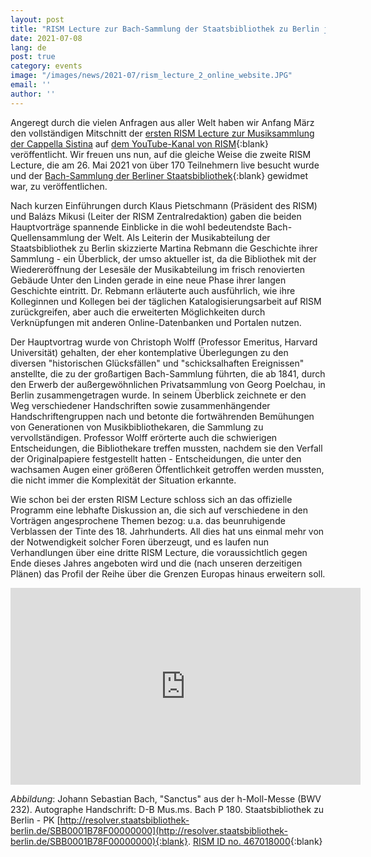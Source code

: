```yaml
---
layout: post
title: "RISM Lecture zur Bach-Sammlung der Staatsbibliothek zu Berlin jetzt online"
date: 2021-07-08
lang: de
post: true
category: events
image: "/images/news/2021-07/rism_lecture_2_online_website.JPG"
email: ''
author: ''
---
```


Angeregt durch die vielen Anfragen aus aller Welt haben wir Anfang März den vollständigen Mitschnitt der [ersten RISM Lecture zur Musiksammlung der Cappella Sistina](/events/2021/03/04/rism-lecture-cappella-sistina-online.html) auf [dem YouTube-Kanal von RISM](https://youtu.be/ATlxoNG6Sdg){:blank} veröffentlicht. Wir freuen uns nun, auf die gleiche Weise die zweite RISM Lecture, die am 26. Mai 2021 von über 170 Teilnehmern live besucht wurde und der [Bach-Sammlung der Berliner Staatsbibliothek](https://youtu.be/Op5iQncmZ30){:blank} gewidmet war, zu veröffentlichen.  

Nach kurzen Einführungen durch Klaus Pietschmann (Präsident des RISM) und Balázs Mikusi (Leiter der RISM Zentralredaktion) gaben die beiden Hauptvorträge spannende Einblicke in die wohl bedeutendste Bach-Quellensammlung der Welt. Als Leiterin der Musikabteilung der Staatsbibliothek zu Berlin skizzierte Martina Rebmann die Geschichte ihrer Sammlung - ein Überblick, der umso aktueller ist, da die Bibliothek mit der Wiedereröffnung der Lesesäle der Musikabteilung im frisch renovierten Gebäude Unter den Linden gerade in eine neue Phase ihrer langen Geschichte eintritt. Dr. Rebmann erläuterte auch ausführlich, wie ihre Kolleginnen und Kollegen bei der täglichen Katalogisierungsarbeit auf RISM zurückgreifen, aber auch die erweiterten Möglichkeiten durch Verknüpfungen mit anderen Online-Datenbanken und Portalen nutzen.  

Der Hauptvortrag wurde von Christoph Wolff (Professor Emeritus, Harvard Universität) gehalten, der eher kontemplative Überlegungen zu den diversen "historischen Glücksfällen" und "schicksalhaften Ereignissen" anstellte, die zu der großartigen Bach-Sammlung führten, die ab 1841, durch den Erwerb der außergewöhnlichen Privatsammlung von Georg Poelchau, in Berlin zusammengetragen wurde. In seinem Überblick zeichnete er den Weg verschiedener Handschriften sowie zusammenhängender Handschriftengruppen nach und betonte die fortwährenden Bemühungen von Generationen von Musikbibliothekaren, die Sammlung zu vervollständigen. Professor Wolff erörterte auch die schwierigen Entscheidungen, die Bibliothekare treffen mussten, nachdem sie den Verfall der Originalpapiere festgestellt hatten - Entscheidungen, die unter den wachsamen Augen einer größeren Öffentlichkeit getroffen werden mussten, die nicht immer die Komplexität der Situation erkannte.  

Wie schon bei der ersten RISM Lecture schloss sich an das offizielle Programm eine lebhafte Diskussion an, die sich auf verschiedene in den Vorträgen angesprochene Themen bezog: u.a. das beunruhigende Verblassen der Tinte des 18. Jahrhunderts. All dies hat uns einmal mehr von der Notwendigkeit solcher Foren überzeugt, und es laufen nun Verhandlungen über eine dritte RISM Lecture, die voraussichtlich gegen Ende dieses Jahres angeboten wird und die (nach unseren derzeitigen Plänen) das Profil der Reihe über die Grenzen Europas hinaus erweitern soll.   

<iframe width="560" height="315" src="https://www.youtube.com/embed/Op5iQncmZ30" title="YouTube video player" frameborder="0" allow="accelerometer; autoplay; clipboard-write; encrypted-media; gyroscope; picture-in-picture" allowfullscreen></iframe>  

_Abbildung_: Johann Sebastian Bach, "Sanctus" aus der h-Moll-Messe (BWV 232). Autographe Handschrift: D-B Mus.ms. Bach P 180. Staatsbibliothek zu Berlin - PK  [http://resolver.staatsbibliothek-berlin.de/SBB0001B78F00000000](http://resolver.staatsbibliothek-berlin.de/SBB0001B78F00000000){:blank}. [RISM ID no. 467018000](https://opac.rism.info/search?id=467018000&View=rism){:blank}
